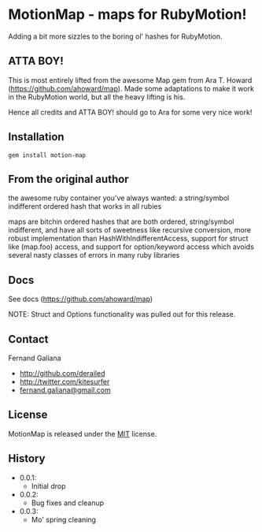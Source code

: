 # MotionMap - maps for RubyMotion!

Adding a bit more sizzles to the boring ol' hashes for RubyMotion.

## ATTA BOY!

This is most entirely lifted from the awesome Map gem from Ara T. Howard (https://github.com/ahoward/map).
Made some adaptations to make it work in the RubyMotion world, but all the heavy lifting is his.

Hence all credits and ATTA BOY! should go to Ara for some very nice work!

## Installation

```
gem install motion-map
```

## From the original author

  the awesome ruby container you've always wanted: a string/symbol indifferent
  ordered hash that works in all rubies

  maps are bitchin ordered hashes that are both ordered, string/symbol
  indifferent, and have all sorts of sweetness like recursive conversion, more
  robust implementation than HashWithIndifferentAccess, support for struct
  like (map.foo) access, and support for option/keyword access which avoids
  several nasty classes of errors in many ruby libraries

## Docs

See docs (https://github.com/ahoward/map)

NOTE: Struct and Options functionality was pulled out for this release.

## Contact

Fernand Galiana

- http://github.com/derailed
- http://twitter.com/kitesurfer
- <fernand.galiana@gmail.com>


## License

MotionMap is released under the [MIT](http://opensource.org/licenses/MIT) license.


## History
  + 0.0.1:
    + Initial drop
  + 0.0.2:
    + Bug fixes and cleanup
  + 0.0.3:
    + Mo' spring cleaning    